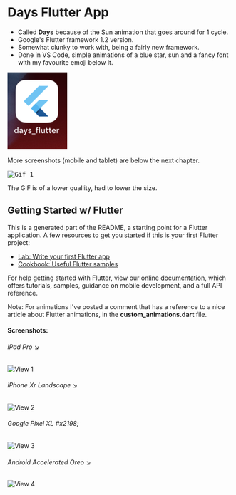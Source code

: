# Days Flutter App
* Called <b>Days</b> because of the Sun animation that goes around for 1 cycle.
* Google's Flutter framework 1.2 version.
* Somewhat clunky to work with, being a fairly new framework.
* Done in VS Code, simple animations of a blue star, sun and a fancy font with my favourite emoji below it.

<kbd><img src="screenshots/icon.png" alt="Icon"></kbd>


More screenshots (mobile and tablet) are below the next chapter.


<kbd><img src="screenshots/gif-1.gif" height="500" alt="Gif 1"></kbd>


The GIF is of a lower quallity, had to lower the size.

## Getting Started w/ Flutter
This is a generated part of the README, a starting point for a Flutter application.
A few resources to get you started if this is your first Flutter project:

- [Lab: Write your first Flutter app](https://flutter.io/docs/get-started/codelab)
- [Cookbook: Useful Flutter samples](https://flutter.io/docs/cookbook)

For help getting started with Flutter, view our [online documentation](https://flutter.io/docs), which offers tutorials, samples, guidance on mobile development, and a full API reference.

Note: For animations I've posted a comment that has a reference to a nice article about Flutter animations, in the <b>custom_animations.dart</b> file.

#### Screenshots:
<h6>iPad Pro &#x2198;</h6>
<img src="snapshots/view-1.png" alt="View 1">
<h6>iPhone Xr Landscape &#x2198;</h6>
<img src="snapshots/view-2.png" alt="View 2">
<h6>Google Pixel XL #x2198;</h6>
<img src="snapshots/view-3.png" alt="View 3">
<h6>Android Accelerated Oreo &#x2198;</h6>
<img src="snapshots/view-4.png" alt="View 4">
